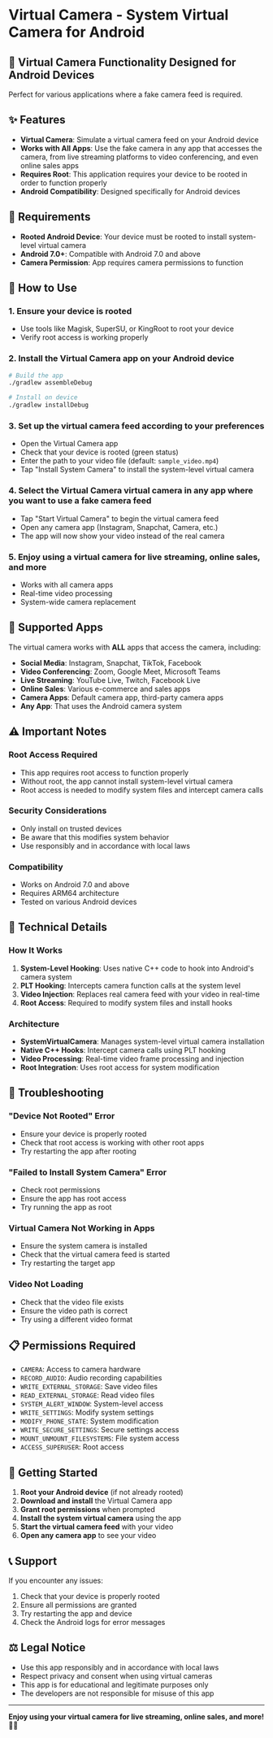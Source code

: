 # Virtual Camera - System Virtual Camera for Android

## 🎥 **Virtual Camera Functionality Designed for Android Devices**

Perfect for various applications where a fake camera feed is required.

## ✨ **Features**

- **Virtual Camera**: Simulate a virtual camera feed on your Android device
- **Works with All Apps**: Use the fake camera in any app that accesses the camera, from live streaming platforms to video conferencing, and even online sales apps
- **Requires Root**: This application requires your device to be rooted in order to function properly
- **Android Compatibility**: Designed specifically for Android devices

## 🔧 **Requirements**

- **Rooted Android Device**: Your device must be rooted to install system-level virtual camera
- **Android 7.0+**: Compatible with Android 7.0 and above
- **Camera Permission**: App requires camera permissions to function

## 📱 **How to Use**

### 1. **Ensure your device is rooted**
- Use tools like Magisk, SuperSU, or KingRoot to root your device
- Verify root access is working properly

### 2. **Install the Virtual Camera app on your Android device**
```bash
# Build the app
./gradlew assembleDebug

# Install on device
./gradlew installDebug
```

### 3. **Set up the virtual camera feed according to your preferences**
- Open the Virtual Camera app
- Check that your device is rooted (green status)
- Enter the path to your video file (default: `sample_video.mp4`)
- Tap "Install System Camera" to install the system-level virtual camera

### 4. **Select the Virtual Camera virtual camera in any app where you want to use a fake camera feed**
- Tap "Start Virtual Camera" to begin the virtual camera feed
- Open any camera app (Instagram, Snapchat, Camera, etc.)
- The app will now show your video instead of the real camera

### 5. **Enjoy using a virtual camera for live streaming, online sales, and more**
- Works with all camera apps
- Real-time video processing
- System-wide camera replacement

## 🎯 **Supported Apps**

The virtual camera works with **ALL** apps that access the camera, including:

- **Social Media**: Instagram, Snapchat, TikTok, Facebook
- **Video Conferencing**: Zoom, Google Meet, Microsoft Teams
- **Live Streaming**: YouTube Live, Twitch, Facebook Live
- **Online Sales**: Various e-commerce and sales apps
- **Camera Apps**: Default camera app, third-party camera apps
- **Any App**: That uses the Android camera system

## ⚠️ **Important Notes**

### **Root Access Required**
- This app requires root access to function properly
- Without root, the app cannot install system-level virtual camera
- Root access is needed to modify system files and intercept camera calls

### **Security Considerations**
- Only install on trusted devices
- Be aware that this modifies system behavior
- Use responsibly and in accordance with local laws

### **Compatibility**
- Works on Android 7.0 and above
- Requires ARM64 architecture
- Tested on various Android devices

## 🔧 **Technical Details**

### **How It Works**
1. **System-Level Hooking**: Uses native C++ code to hook into Android's camera system
2. **PLT Hooking**: Intercepts camera function calls at the system level
3. **Video Injection**: Replaces real camera feed with your video in real-time
4. **Root Access**: Required to modify system files and install hooks

### **Architecture**
- **SystemVirtualCamera**: Manages system-level virtual camera installation
- **Native C++ Hooks**: Intercept camera calls using PLT hooking
- **Video Processing**: Real-time video frame processing and injection
- **Root Integration**: Uses root access for system modification

## 🐛 **Troubleshooting**

### **"Device Not Rooted" Error**
- Ensure your device is properly rooted
- Check that root access is working with other root apps
- Try restarting the app after rooting

### **"Failed to Install System Camera" Error**
- Check root permissions
- Ensure the app has root access
- Try running the app as root

### **Virtual Camera Not Working in Apps**
- Ensure the system camera is installed
- Check that the virtual camera feed is started
- Try restarting the target app

### **Video Not Loading**
- Check that the video file exists
- Ensure the video path is correct
- Try using a different video format

## 📋 **Permissions Required**

- `CAMERA`: Access to camera hardware
- `RECORD_AUDIO`: Audio recording capabilities
- `WRITE_EXTERNAL_STORAGE`: Save video files
- `READ_EXTERNAL_STORAGE`: Read video files
- `SYSTEM_ALERT_WINDOW`: System-level access
- `WRITE_SETTINGS`: Modify system settings
- `MODIFY_PHONE_STATE`: System modification
- `WRITE_SECURE_SETTINGS`: Secure settings access
- `MOUNT_UNMOUNT_FILESYSTEMS`: File system access
- `ACCESS_SUPERUSER`: Root access

## 🚀 **Getting Started**

1. **Root your Android device** (if not already rooted)
2. **Download and install** the Virtual Camera app
3. **Grant root permissions** when prompted
4. **Install the system virtual camera** using the app
5. **Start the virtual camera feed** with your video
6. **Open any camera app** to see your video

## 📞 **Support**

If you encounter any issues:

1. Check that your device is properly rooted
2. Ensure all permissions are granted
3. Try restarting the app and device
4. Check the Android logs for error messages

## ⚖️ **Legal Notice**

- Use this app responsibly and in accordance with local laws
- Respect privacy and consent when using virtual cameras
- This app is for educational and legitimate purposes only
- The developers are not responsible for misuse of this app

---

**Enjoy using your virtual camera for live streaming, online sales, and more!** 🎥✨
